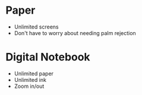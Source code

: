 # Paper
* Unlimited screens
* Don't have to worry about needing palm rejection

# Digital Notebook
* Unlimited paper
* Unlimited ink
* Zoom in/out
